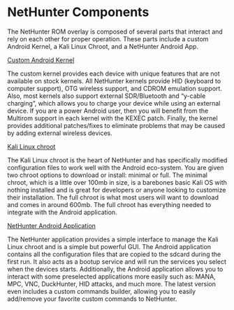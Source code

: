 # NetHunter Components

The NetHunter ROM overlay is composed of several parts that interact and rely on each other for proper operation. These parts include a custom Android Kernel, a Kali Linux Chroot, and a NetHunter Android App.

[Custom Android Kernel](broken-reference)

The custom kernel provides each device with unique features that are not available on stock kernels. All NetHunter kernels provide HID (keyboard to computer support), OTG wireless support, and CDROM emulation support. Also, most kernels also support external SDR/Bluetooth and “y-cable charging”, which allows you to charge your device while using an external device. If you are a power Android user, then you will benefit from the Multirom support in each kernel with the KEXEC patch. Finally, the kernel provides additional patches/fixes to eliminate problems that may be caused by adding external wireless devices.

[Kali Linux chroot](broken-reference)

The Kali Linux chroot is the heart of NetHunter and has specifically modified configuration files to work well with the Android eco-system. You are given two chroot options to download or install: minimal or full. The minimal chroot, which is a little over 100mb in size, is a barebones basic Kali OS with nothing installed and is great for developers or anyone looking to customize their installation. The full chroot is what most users will want to download and comes in around 600mb. The full chroot has everything needed to integrate with the Android application.

[NetHunter Android Application](broken-reference)

The NetHunter application provides a simple interface to manage the Kali Linux chroot and is a simple but powerful GUI. The Android application contains all the configuration files that are copied to the sdcard during the first run. It also acts as a bootup service and will run the services you select when the devices starts. Additionally, the Android application allows you to interact with some preselected applications more easily such as: MANA, MPC, VNC, DuckHunter, HID attacks, and much more. The latest version even includes a custom commands builder, allowing you to easily add/remove your favorite custom commands to NetHunter.
